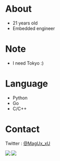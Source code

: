 # About
- 21 years old
- Embedded engineer

# Note
- I need Tokyo :)

# Language
- Python
- Go
- C/C++

# Contact
Twitter : [@MagUx_xU](https://twitter.com/MagUx_xU)  


<a href="https://github.com/anuraghazra/github-readme-stats">
  <img align="left" src="https://github-readme-stats-73dh.vercel.app/api/top-langs/?username=MocA-Love&theme=transparent&size_weight=0&count_weight=1&count_private=true&layout=compact" />
</a>
<a href="https://github.com/anuraghazra/github-readme-stats">
  <img align="left" src="https://github-readme-stats-73dh.vercel.app/api?username=MocA-Love&show_icons=true&theme=transparent&count_private=true" />
</a>

